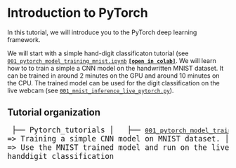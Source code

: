 # Introduction to PyTorch
In this tutorial, we will introduce you to the PyTorch deep learning framework.

We will start with a simple hand-digit classificaton tutorial (see [`001_pytorch_model_training_mnist.ipynb`](./001_pytorch_model_training_mnist.ipynb) [**`[open in colab]`**](https://colab.research.google.com/drive/1k7e6pABtvMzdLiH8sk78ptYqtAsY1ONV). We will learn how to to train a simple a CNN model on the handwritten MNIST dataset. It can be trained in around 2 minutes on the GPU and around 10 minutes on the CPU. The trained model can be used for the digit classification on the live webcam (see [`001_mnist_inference_live_pytorch.py`](./001_mnist_inference_live_pytorch.py)). 

## Tutorial organization
<big><pre>
├── Pytorch_tutorials
│   ├── [`001_pytorch_model_training_mnist.ipynb`](./001_pytorch_model_training_mnist.ipynb) =>   Training a simple CNN model on MNIST dataset.
│   ├── [`001_mnist_inference_live_pytorch.py`](./001_mnist_inference_live_pytorch.py)   =>   Use the MNIST trained model and run on the live webcam for handdigit classification
</pre></big>
